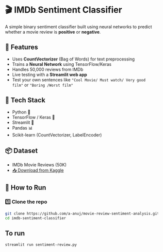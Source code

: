 # 🎬 IMDb Sentiment Classifier

A simple binary sentiment classifier built using neural networks to predict whether a movie review is **positive** or **negative**.



## 🚀 Features

- Uses **CountVectorizer** (Bag of Words) for text preprocessing
- Trains a **Neural Network** using TensorFlow/Keras
- Handles 50,000 reviews from IMDb
- Live testing with a **Streamlit web app**
- Test your own sentences like `"Cool Movie/ Must watch/ Very good film"` or `"Boring /Worst film"`


## 🧠 Tech Stack

- Python 🐍
- TensorFlow / Keras 🤖
- Streamlit 📱
- Pandas 📊
- Scikit-learn (CountVectorizer, LabelEncoder)


## 📦 Dataset

- IMDb Movie Reviews (50K)
- [📥 Download from Kaggle](https://www.kaggle.com/datasets/lakshmi25npathi/imdb-dataset-of-50k-movie-reviews)


## 📁 How to Run

### 1️⃣ Clone the repo

```bash
git clone https://github.com/a-anuj/movie-review-sentiment-analysis.git
cd imdb-sentiment-classifier
```
## To run
```
streamlit run sentiment-review.py
```
